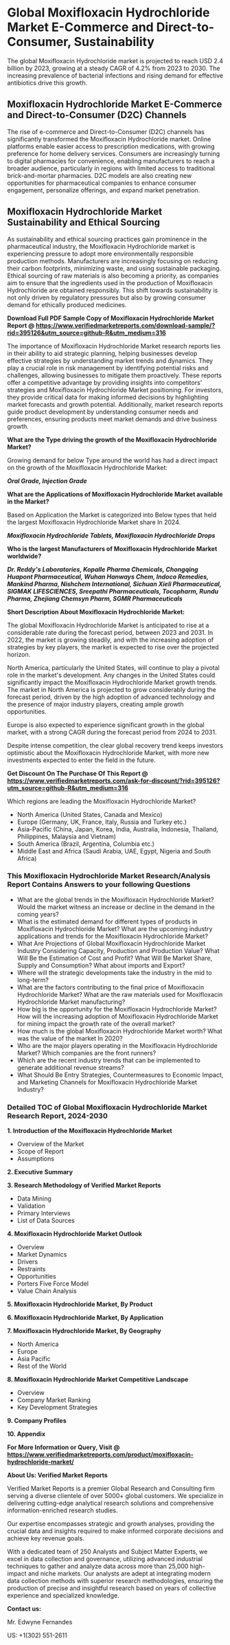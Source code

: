 <h1>Global Moxifloxacin Hydrochloride Market E-Commerce and Direct-to-Consumer, Sustainability</h1><p class=""><p>The global Moxifloxacin Hydrochloride market is projected to reach USD 2.4 billion by 2023, growing at a steady CAGR of 4.2% from 2023 to 2030. The increasing prevalence of bacterial infections and rising demand for effective antibiotics drive this growth.</p><h2>Moxifloxacin Hydrochloride Market E-Commerce and Direct-to-Consumer (D2C) Channels</h2><p>The rise of e-commerce and Direct-to-Consumer (D2C) channels has significantly transformed the Moxifloxacin Hydrochloride market. Online platforms enable easier access to prescription medications, with growing preference for home delivery services. Consumers are increasingly turning to digital pharmacies for convenience, enabling manufacturers to reach a broader audience, particularly in regions with limited access to traditional brick-and-mortar pharmacies. D2C models are also creating new opportunities for pharmaceutical companies to enhance consumer engagement, personalize offerings, and expand market penetration.</p><h2>Moxifloxacin Hydrochloride Market Sustainability and Ethical Sourcing</h2><p>As sustainability and ethical sourcing practices gain prominence in the pharmaceutical industry, the Moxifloxacin Hydrochloride market is experiencing pressure to adopt more environmentally responsible production methods. Manufacturers are increasingly focusing on reducing their carbon footprints, minimizing waste, and using sustainable packaging. Ethical sourcing of raw materials is also becoming a priority, as companies aim to ensure that the ingredients used in the production of Moxifloxacin Hydrochloride are obtained responsibly. This shift towards sustainability is not only driven by regulatory pressures but also by growing consumer demand for ethically produced medicines.</p></p><p class=""><strong>Download Full PDF Sample Copy of Moxifloxacin Hydrochloride Market Report @ <a href="https://www.verifiedmarketreports.com/download-sample/?rid=395126&utm_source=github-R&utm_medium=316" target="_blank">https://www.verifiedmarketreports.com/download-sample/?rid=395126&utm_source=github-R&utm_medium=316</a></strong></p><p>The importance of&nbsp;Moxifloxacin Hydrochloride Market research reports lies in their ability to aid strategic planning, helping businesses develop effective strategies by understanding market trends and dynamics. They play a crucial role in risk management by identifying potential risks and challenges, allowing businesses to mitigate them proactively. These reports offer a competitive advantage by providing insights into competitors' strategies and Moxifloxacin Hydrochloride Market positioning. For investors, they provide critical data for making informed decisions by highlighting market forecasts and growth potential. Additionally, market research reports guide product development by understanding consumer needs and preferences, ensuring products meet market demands and drive business growth.</p><p><strong>What are the&nbsp;Type driving the growth of the Moxifloxacin Hydrochloride Market?</strong></p><p id="" class="">Growing demand for below Type around the world has had a direct impact on the growth of the Moxifloxacin Hydrochloride Market:</p><p class=""><em><strong>Oral Grade, Injection Grade</strong></em></p><p class=""><strong>What are the&nbsp;Applications&nbsp;of Moxifloxacin Hydrochloride Market available in the Market?</strong></p><p id="" class="">Based on Application the Market is categorized into Below types that held the largest Moxifloxacin Hydrochloride Market share In 2024.</p><p class=""><em><strong>Moxifloxacin Hydrochloride Tablets, Moxifloxacin Hydrochloride Drops</strong></em></p><p class=""><strong>Who is the largest Manufacturers of Moxifloxacin Hydrochloride Market worldwide?</strong></p><p><em><strong>Dr. Reddy's Laboratories, Kopalle Pharma Chemicals, Chongqing Huapont Pharmaceutical, Wuhan Hanways Chem, Indoco Remedies, Mankind Pharma, Nishchem International, Sichuan Xieli Pharmaceutical, SIGMAK LIFESCIENCES, Sreepathi Pharmaceuticals, Tocopharm, Rundu Pharma, Zhejiang Chemsyn Pharm, SGMR Pharmaceuticals</strong></em></p><p id="" class=""><strong>Short Description About Moxifloxacin Hydrochloride Market:</strong></p><p>The global Moxifloxacin Hydrochloride Market is anticipated to rise at a considerable rate during the forecast period, between 2023 and 2031. In 2022, the market is growing steadily, and with the increasing adoption of strategies by key players, the market is expected to rise over the projected horizon.</p><p>North America, particularly the United States, will continue to play a pivotal role in the market's development. Any changes in the United States could significantly impact the Moxifloxacin Hydrochloride Market growth trends. The market in North America is projected to grow considerably during the forecast period, driven by the high adoption of advanced technology and the presence of major industry players, creating ample growth opportunities.</p><p>Europe is also expected to experience significant growth in the global market, with a strong CAGR during the forecast period from 2024 to 2031.</p><p>Despite intense competition, the clear global recovery trend keeps investors optimistic about the Moxifloxacin Hydrochloride Market, with more new investments expected to enter the field in the future.</p><p id="" class=""><strong>Get Discount On The Purchase Of This Report @ <a href="https://www.verifiedmarketreports.com/ask-for-discount/?rid=395126?utm_source=github-R&utm_medium=316" target="_blank">https://www.verifiedmarketreports.com/ask-for-discount/?rid=395126?utm_source=github-R&utm_medium=316</a></strong></p><p class="">Which regions are leading the Moxifloxacin Hydrochloride Market?</p><ul><li>North America (United States, Canada and Mexico)</li><li>Europe (Germany, UK, France, Italy, Russia and Turkey etc.)</li><li>Asia-Pacific (China, Japan, Korea, India, Australia, Indonesia, Thailand, Philippines, Malaysia and Vietnam)</li><li>South America (Brazil, Argentina, Columbia etc.)</li><li>Middle East and Africa (Saudi Arabia, UAE, Egypt, Nigeria and South Africa)</li></ul><h3 id="" class="">This Moxifloxacin Hydrochloride Market Research/Analysis Report Contains Answers to your following Questions</h3><ul><li>What are the global trends in the Moxifloxacin Hydrochloride Market? Would the market witness an increase or decline in the demand in the coming years?</li><li>What is the estimated demand for different types of products in Moxifloxacin Hydrochloride Market? What are the upcoming industry applications and trends for the Moxifloxacin Hydrochloride Market?</li><li>What Are Projections of Global Moxifloxacin Hydrochloride Market Industry Considering Capacity, Production and Production Value? What Will Be the Estimation of Cost and Profit? What Will Be Market Share, Supply and Consumption? What about imports and Export?</li><li>Where will the strategic developments take the industry in the mid to long-term?</li><li>What are the factors contributing to the final price of Moxifloxacin Hydrochloride Market? What are the raw materials used for Moxifloxacin Hydrochloride Market manufacturing?</li><li>How big is the opportunity for the Moxifloxacin Hydrochloride Market? How will the increasing adoption of Moxifloxacin Hydrochloride Market for mining impact the growth rate of the overall market?</li><li>How much is the global Moxifloxacin Hydrochloride Market worth? What was the value of the market In 2020?</li><li>Who are the major players operating in the Moxifloxacin Hydrochloride Market? Which companies are the front runners?</li><li>Which are the recent industry trends that can be implemented to generate additional revenue streams?</li><li>What Should Be Entry Strategies, Countermeasures to Economic Impact, and Marketing Channels for Moxifloxacin Hydrochloride Market Industry?</li></ul><h3 id="" class="">Detailed TOC of Global Moxifloxacin Hydrochloride Market Research Report, 2024-2030</h3><p id="" class=""><strong>1. Introduction of the Moxifloxacin Hydrochloride Market</strong></p><ul><li>Overview of the Market</li><li>Scope of Report</li><li>Assumptions</li></ul><p id="" class=""><strong>2. Executive Summary</strong></p><p id="" class=""><strong>3. Research Methodology of Verified Market Reports</strong></p><ul><li>Data Mining</li><li>Validation</li><li>Primary Interviews</li><li>List of Data Sources</li></ul><p id="" class=""><strong>4. Moxifloxacin Hydrochloride Market Outlook</strong></p><ul><li>Overview</li><li>Market Dynamics</li><li>Drivers</li><li>Restraints</li><li>Opportunities</li><li>Porters Five Force Model</li><li>Value Chain Analysis</li></ul><p id="" class=""><strong>5. Moxifloxacin Hydrochloride Market, By Product</strong></p><p id="" class=""><strong>6. Moxifloxacin Hydrochloride Market, By Application</strong></p><p id="" class=""><strong>7. Moxifloxacin Hydrochloride Market, By Geography</strong></p><ul><li>North America</li><li>Europe</li><li>Asia Pacific</li><li>Rest of the World</li></ul><p id="" class=""><strong>8. Moxifloxacin Hydrochloride Market Competitive Landscape</strong></p><ul><li>Overview</li><li>Company Market Ranking</li><li>Key Development Strategies</li></ul><p id="" class=""><strong>9. Company Profiles</strong></p><p id="" class=""><strong>10. Appendix</strong></p><p id="" class=""><strong>For More Information or Query, Visit @ <a href="https://www.verifiedmarketreports.com/product/moxifloxacin-hydrochloride-market/" target="_blank">https://www.verifiedmarketreports.com/product/moxifloxacin-hydrochloride-market/</a></strong></p><p id="" class=""><strong>About Us: Verified Market Reports</strong></p><p id="" class="">Verified Market Reports is a premier Global Research and Consulting firm serving a diverse clientele of over 5000+ global customers. We specialize in delivering cutting-edge analytical research solutions and comprehensive information-enriched research studies.</p><p id="" class="">Our expertise encompasses strategic and growth analyses, providing the crucial data and insights required to make informed corporate decisions and achieve key revenue goals.</p><p id="" class="">With a dedicated team of 250 Analysts and Subject Matter Experts, we excel in data collection and governance, utilizing advanced industrial techniques to gather and analyze data across more than 25,000 high-impact and niche markets. Our analysts are adept at integrating modern data collection methods with superior research methodologies, ensuring the production of precise and insightful research based on years of collective experience and specialized knowledge.</p><p id="" class=""><strong>Contact us:</strong></p><p id="" class="">Mr. Edwyne Fernandes</p><p id="" class="">US: +1(302) 551-2611</p>